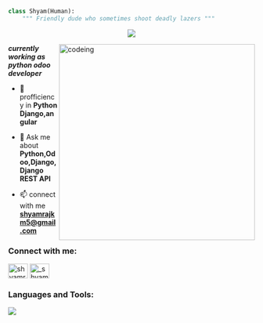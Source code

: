 ```py
class Shyam(Human):
    """ Friendly dude who sometimes shoot deadly lazers """
```
<p align="center">
  <img src="https://readme-typing-svg.demolab.com/?lines=%20Odoo%20developer%20;%20Python%20Django%20fullstack%20developer&font=Fira%20Code&center=true&width=700&height=45&color=fff53a&vCenter=true&pause=1000&size=25" />
</p>

<img align="right" alt="codeing" width="400px" src="https://cdn.dribbble.com/users/416610/screenshots/4801105/coding_desk_flat_vector_ui_ux_design_illustration_motion_animation_gif2.gif">



 _____currently working as python odoo developer_____

- 🌱 profficiency in  **Python Django,angular**

- 💬 Ask me about **Python,Odoo,Django,Django REST API**

- 📫 connect with me **shyamrajkm5@gmail.com**

<h3 align="left">Connect with me:</h3>
<p align="left">
<a href="https://linkedin.com/in/shyamraj km" target="blank"><img align="center" src="https://raw.githubusercontent.com/rahuldkjain/github-profile-readme-generator/master/src/images/icons/Social/linked-in-alt.svg" alt="shyamraj km" height="30" width="40" /></a>
<a href="https://instagram.com/_shyamraj.sr" target="blank"><img align="center" src="https://raw.githubusercontent.com/rahuldkjain/github-profile-readme-generator/master/src/images/icons/Social/instagram.svg" alt="_shyamraj.sr" height="30" width="40" /></a>
</p>

<h3 align="left">Languages and Tools:</h3>
<p align="left"> <a href="https://github.com/Shyamraj5"><img src="https://skillicons.dev/icons?i=vscode,github,django,angular,flutter,python,css,html,js,bash"></a> </p>
